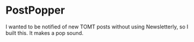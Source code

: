 PostPopper
========

I wanted to be notified of new TOMT posts without using Newsletterly, so I built this. It makes a pop sound.